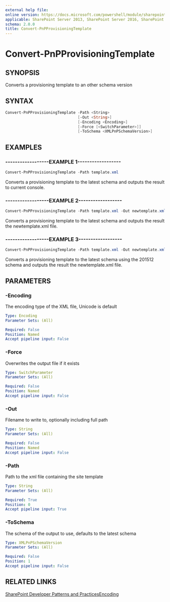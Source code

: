 ```yaml
---
external help file:
online version: https://docs.microsoft.com/powershell/module/sharepoint-pnp/convert-pnpprovisioningtemplate
applicable: SharePoint Server 2013, SharePoint Server 2016, SharePoint Server 2019, SharePoint Online
schema: 2.0.0
title: Convert-PnPProvisioningTemplate
---
```


# Convert-PnPProvisioningTemplate

## SYNOPSIS
Converts a provisioning template to an other schema version

## SYNTAX 

```powershell
Convert-PnPProvisioningTemplate -Path <String>
                                [-Out <String>]
                                [-Encoding <Encoding>]
                                [-Force [<SwitchParameter>]]
                                [-ToSchema <XMLPnPSchemaVersion>]
```

## EXAMPLES

### ------------------EXAMPLE 1------------------
```powershell
Convert-PnPProvisioningTemplate -Path template.xml
```

Converts a provisioning template to the latest schema and outputs the result to current console.

### ------------------EXAMPLE 2------------------
```powershell
Convert-PnPProvisioningTemplate -Path template.xml -Out newtemplate.xml
```

Converts a provisioning template to the latest schema and outputs the result the newtemplate.xml file.

### ------------------EXAMPLE 3------------------
```powershell
Convert-PnPProvisioningTemplate -Path template.xml -Out newtemplate.xml -ToSchema V201512
```

Converts a provisioning template to the latest schema using the 201512 schema and outputs the result the newtemplate.xml file.

## PARAMETERS

### -Encoding
The encoding type of the XML file, Unicode is default

```yaml
Type: Encoding
Parameter Sets: (All)

Required: False
Position: Named
Accept pipeline input: False
```

### -Force
Overwrites the output file if it exists

```yaml
Type: SwitchParameter
Parameter Sets: (All)

Required: False
Position: Named
Accept pipeline input: False
```

### -Out
Filename to write to, optionally including full path

```yaml
Type: String
Parameter Sets: (All)

Required: False
Position: Named
Accept pipeline input: False
```

### -Path
Path to the xml file containing the site template

```yaml
Type: String
Parameter Sets: (All)

Required: True
Position: 0
Accept pipeline input: True
```

### -ToSchema
The schema of the output to use, defaults to the latest schema

```yaml
Type: XMLPnPSchemaVersion
Parameter Sets: (All)

Required: False
Position: 1
Accept pipeline input: False
```

## RELATED LINKS

[SharePoint Developer Patterns and Practices](https://aka.ms/sppnp)[Encoding](https://msdn.microsoft.com/en-us/library/system.text.encoding_properties.aspx)